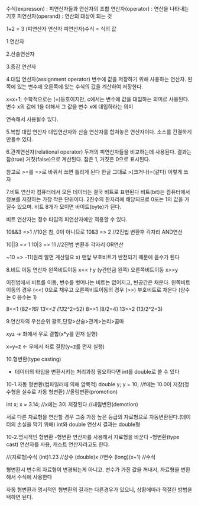수식(expresson) : 피연산자들과 연산자의 조합
연산자(operator) : 연산을 나타내는 기호
피연산자(operand) : 연산의 대상이 되는 것

1+2 = 3
(피연산자 연산자 피연산자)수식 = 식의 값


1.연산자

2.산술연산자

3.증감 연산자

4.대입 연산자(assignment operator)
변수에 값을 저장하기 위해 사용하는 연산자. 왼쪽에 있는 변수에 오른쪽에 있는 수식의 값을 계산하여 저장한다.

x=x+1;
수학적으로는 (=)등호이지만, c에서는 변수에 값을 대입하는 의미로 사용된다.
변수 x의 값에 1을 더해서 그 값을 변수 x에 대입하라는 의미

연속해서 사용될수 있다.


5.복합 대입 연산자
대입연산자와 산술 연산자를 합쳐놓은 연산자이다.
소스를 간결하게 만들수 있다.


6.관계연산자(relational operator)
두개의 피연산자들을 비교하는데 사용된다.
결과는 참(true) 거짓(false)으로 계산된다.
참은 1, 거짓은 0으로 표시된다.

참고로 >=를 =>로 바꿔서 쓰면 틀리게 된다
한글 그대로 >(크거나)=(같다) 이렇게 쓰자


7.비트 연산자
컴퓨터에서 모든 데이터는 결국 비트로 표현된다
비트(bit)는 컴퓨터에서 정보를 저장하는 가장 작은 단위이다. 2진수의 한자리에 해당되므로 0또는 1의 값을 가질수 있으며. 비트 8개가 모이면 바이트(byte)가 된다.

비트 연산자는 정수 타입의 피연산자에만 적용할 수 있다.

10&&3 =>1  //10은 참, 0이 아니므로
10&3 => 2 //2진법 변환후 각자리 AND연산

10||3 => 1
10|3 => 11 //2진법 변환후 각자리 OR연산

~10 => -11(원리 알면 계산필요 x)
맨앞 부호비트가 반전되기 때문에 음수가 된다


8.비트 이동 연산자
왼쪽비트이동 x<<ㅏy (y칸만큼 왼쪽)
오른쪽비트이동 x>>y

이진법에서 비트를 이동, 변수를 벗어나는 비트는 없어지고, 빈공간은 채운다.
왼쪽비트이동의 경우 (<<) 0으로 채우고
오른쪽비트이동의 경우 (>>) 부호비트로 채운다 (양수는 0 음수는 1)

8<<1  (8*2=16)
13<<2  (13*2^2=52)
8>>1   (8/2=4)
13>>2 (13/2^2=3)



9.연산자의 우선순위
괄호,단항>산술>관계>논리>콤마

x*y*z
-> 좌에서 우로 결합(x*y를 먼저 실행)

x=y=z
<- 우에서 좌로 결합(y=z를 먼저 실행)



10.형변환(type casting)
- 데이터의 타입을 변환시키는 처리과정
필요하다면 int를 double로 쓸 수 있다

10-1.자동 형변환(컴파일러에 의해 암묵적)
double y;
 y = 10; //f에는 10.0이 저장(정수형을 실수로 자동 형변환)
 //올림변환(promotion)

 int x;
 x = 3.14; //x에는 3이 저장된다
 //내림변환(demotion)

서로 다른 자료형을 연산할 경우 그중 가장 높은 등급의 자료형으로 자동변환된다.(데이터의 손실을 막기 위해)
int와 double 연산시 결과는 double형


10-2.명시적인 형변환
-형변환 연산자를 사용해서 자료형을 바꾼다
-형변환(type cast) 연산자를 사용, 캐스트 연산자라고도 한다.

//(자료형)수식
 (int)1.23  //상수
 (double)x  //변수
 (long)(x+1)  //수식


형변환시 변수의 자료형이 변경되는게 아니고. 변수가 가진 값을 꺼내서, 자료형을 변환해서 수식에 사용한다


자동 형변환과 명시적인 형변환의 결과는 다른경우가 있으니, 상황에따라 적절한 방법을 택하면 된다.
